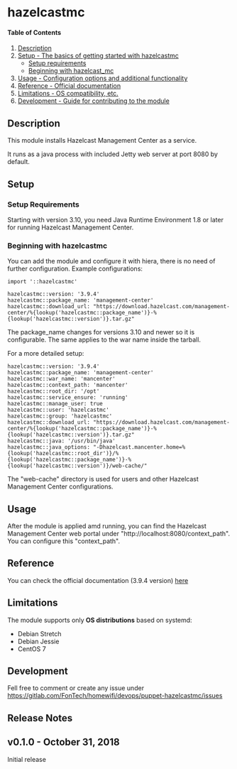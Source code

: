 
# hazelcastmc

#### Table of Contents

1. [Description](#description)
2. [Setup - The basics of getting started with hazelcastmc](#setup)
    * [Setup requirements](#setup-requirements)
    * [Beginning with hazelcast_mc](#beginning-with-hazelcastmc)
3. [Usage - Configuration options and additional functionality](#usage)
4. [Reference - Official documentation](#reference)
4. [Limitations - OS compatibility, etc.](#limitations)
5. [Development - Guide for contributing to the module](#development)

## Description

This module installs Hazelcast Management Center as a service.

It runs as a java process with included Jetty web server at port 8080 by default.

## Setup

### Setup Requirements

Starting with version 3.10, you need Java Runtime Environment 1.8 or later for running Hazelcast Management Center.

### Beginning with hazelcastmc

You can add the module and configure it with hiera, there is no need of further configuration. Example configurations:

```puppet
import '::hazelcastmc'
```

```puppet
hazelcastmc::version: '3.9.4'
hazelcastmc::package_name: 'management-center'
hazelcastmc::download_url: "https://download.hazelcast.com/management-center/%{lookup('hazelcastmc::package_name')}-%{lookup('hazelcastmc::version')}.tar.gz"
```

The package_name changes for versions 3.10 and newer so it is configurable. The same applies to the war name inside the tarball.

For a more detailed setup:

```puppet
hazelcastmc::version: '3.9.4'
hazelcastmc::package_name: 'management-center'
hazelcastmc::war_name: 'mancenter'
hazelcastmc::context_path: 'mancenter'
hazelcastmc::root_dir: '/opt'
hazelcastmc::service_ensure: 'running'
hazelcastmc::manage_user: true
hazelcastmc::user: 'hazelcastmc'
hazelcastmc::group: 'hazelcastmc'
hazelcastmc::download_url: "https://download.hazelcast.com/management-center/%{lookup('hazelcastmc::package_name')}-%{lookup('hazelcastmc::version')}.tar.gz"
hazelcastmc::java: '/usr/bin/java'
hazelcastmc::java_options: "-Dhazelcast.mancenter.home=%{lookup('hazelcastmc::root_dir')}/%{lookup('hazelcastmc::package_name')}-%{lookup('hazelcastmc::version')}/web-cache/"
```

The "web-cache" directory is used for users and other Hazelcast Management Center configurations.

## Usage

After the module is applied amd running, you can find the Hazelcast Management Center web portal under "http://localhost:8080/context_path". You can configure this "context_path".

## Reference

You can check the official documentation (3.9.4 version) [here](https://docs.hazelcast.org/docs/management-center/3.9.4/manual/html/Deploying_and_Starting.html)

## Limitations

The module supports only **OS distributions** based on systemd:

* Debian Stretch
* Debian Jessie
* CentOS 7

## Development

Fell free to comment or create any issue under https://gitlab.com/FonTech/homewifi/devops/puppet-hazelcastmc/issues

## Release Notes

## v0.1.0 - October 31, 2018
Initial release

